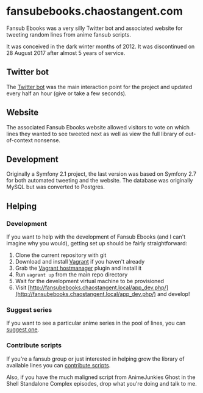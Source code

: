 # fansubebooks.chaostangent.com

Fansub Ebooks was a very silly Twitter bot and associated website for tweeting random lines from anime fansub scripts. 

It was conceived in the dark winter months of 2012. It was discontinued on 28 August 2017 after almost 5 years of service.

## Twitter bot

The [Twitter bot](https://twitter.com/fansub_ebooks) was the main interaction point for the project and updated every half an hour (give or take a few seconds).

## Website

The associated Fansub Ebooks website allowed visitors to vote on which lines they wanted to see tweeted next as well as view the full library of out-of-context nonsense.

## Development

Originally a Symfony 2.1 project, the last version was based on Symfony 2.7 for both automated tweeting and the website. The database was originally MySQL but was converted to Postgres.

## Helping

### Development

If you want to help with the development of Fansub Ebooks (and I can't imagine why you would), getting set up should be fairly straightforward:

1. Clone the current repository with git
2. Download and install [Vagrant](https://www.vagrantup.com/) if you haven't already
3. Grab the [Vagrant hostmanager](https://github.com/smdahlen/vagrant-hostmanager) plugin and install it
3. Run `vagrant up` from the main repo directory
4. Wait for the development virtual machine to be provisioned
5. Visit [http://fansubebooks.chaostangent.local/app_dev.php/](http://fansubebooks.chaostangent.local/app_dev.php/) and develop!

### Suggest series

If you want to see a particular anime series in the pool of lines, you can [suggest one](http://fansubebooks.chaostangent.com/help).

### Contribute scripts

If you're a fansub group or just interested in helping grow the library of available lines you can [contribute scripts](http://fansubebooks.chaostangent.com/help).

Also, if you have the much maligned script from AnimeJunkies Ghost in the Shell Standalone Complex episodes, drop what you're doing and talk to me.
